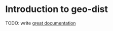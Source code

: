 # Introduction to geo-dist

TODO: write [great documentation](http://jacobian.org/writing/what-to-write/)
